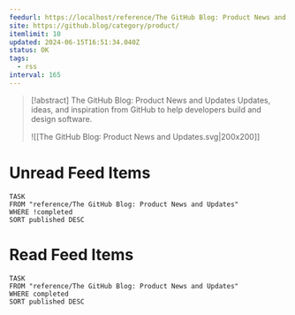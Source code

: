 ```yaml
---
feedurl: https://localhost/reference/The GitHub Blog꞉ Product News and Updates/assets/feed.xml
site: https://github.blog/category/product/
itemlimit: 10
updated: 2024-06-15T16:51:34.040Z
status: OK
tags:
  - rss
interval: 165
---
```


> [!abstract] The GitHub Blog: Product News and Updates
> Updates, ideas, and inspiration from GitHub to help developers build and design software.
>
> ![[The GitHub Blog꞉ Product News and Updates.svg|200x200]]
# Unread Feed Items
~~~dataview
TASK
FROM "reference/The GitHub Blog꞉ Product News and Updates"
WHERE !completed
SORT published DESC
~~~

# Read Feed Items
~~~dataview
TASK
FROM "reference/The GitHub Blog꞉ Product News and Updates"
WHERE completed
SORT published DESC
~~~

